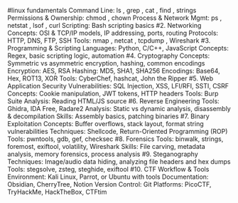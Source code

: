 #linux fundamentals 
Command Line: ls , grep , cat , find , strings
Permissions & Ownership: chmod , chown
Process & Network Mgmt: ps , netstat , lsof , curl
Scripting: Bash scripting basics
#2. Networking
Concepts: OSI & TCP/IP models, IP addressing, ports, routing
Protocols: HTTP, DNS, FTP, SSH
Tools: nmap , netcat , tcpdump , Wireshark
#3. Programming & Scripting
Languages: Python, C/C++, JavaScript
Concepts: Regex, basic scripting logic, automation
#4. Cryptography
Concepts: Symmetric vs asymmetric encryption, hashing, common encodings
Encryption: AES, RSA
Hashing: MD5, SHA1, SHA256
Encodings: Base64, Hex, ROT13, XOR
Tools: CyberChef, hashcat, John the Ripper
#5. Web Application Security
Vulnerabilities: SQL Injection, XSS, LFI/RFI, SSTI, CSRF
Concepts: Cookie manipulation, JWT tokens, HTTP headers
Tools: Burp Suite
Analysis: Reading HTML/JS source
#6. Reverse Engineering
Tools: Ghidra, IDA Free, Radare2
Analysis: Static vs dynamic analysis, disassembly & decompilation
Skills: Assembly basics, patching binaries
#7. Binary Exploitation
Concepts: Buffer overflows, stack layout, format string vulnerabilities
Techniques: Shellcode, Return-Oriented Programming (ROP)
Tools: pwntools, gdb, gef, checksec
#8. Forensics
Tools: binwalk, strings, foremost, exiftool, volatility, Wireshark
Skills: File carving, metadata analysis, memory forensics, process analysis
#9. Steganography
Techniques: Image/audio data hiding, analyzing file headers and hex dumps
Tools: stegsolve, zsteg, steghide, exiftool
#10. CTF Workflow & Tools
Environment: Kali Linux, Parrot, or Ubuntu with tools
Documentation: Obsidian, CherryTree, Notion
Version Control: Git
Platforms: PicoCTF, TryHackMe, HackTheBox, CTFtim